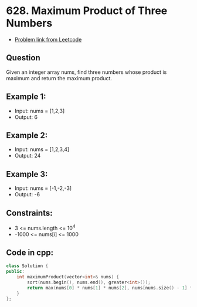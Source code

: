 # 628. Maximum Product of Three Numbers
- [Problem link from Leetcode](https://leetcode.com/problems/maximum-product-of-three-numbers/description/)
## Question
Given an integer array nums, find three numbers whose product is maximum and return the maximum product.
## Example 1:
- Input: nums = [1,2,3]
- Output: 6
## Example 2:
- Input: nums = [1,2,3,4]
- Output: 24
## Example 3:
- Input: nums = [-1,-2,-3]
- Output: -6
## Constraints:
- 3 <= nums.length <= 10<sup>4</sup>
- -1000 <= nums[i] <= 1000
## Code in cpp:
```cpp
class Solution {
public:
    int maximumProduct(vector<int>& nums) {
        sort(nums.begin(), nums.end(), greater<int>());
        return max(nums[0] * nums[1] * nums[2], nums[nums.size() - 1] * nums[nums.size() - 2] * nums[0]);
    }
};
```
